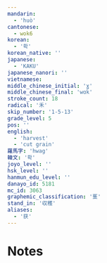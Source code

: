 ```yaml
---
mandarin:
  - 'huò'
cantonese:
  - wok6
korean:
  - '확'
korean_native: ''
japanese:
  - 'KAKU'
japanese_nanori: ''
vietnamese:
middle_chinese_initial: 'ɣ'
middle_chinese_final: 'wɑk'
stroke_count: 18
radical: '禾'
skip_number: '1-5-13'
grade_level: 5
pos: ''
english:
  - 'harvest'
  - 'cut grain'
羅馬字: 'hwag'
韓文: '확'
joyo_level: ''
hsk_level: ''
hanmun_edu_level: ''
danayo_id: 5181
mc_id: 3063
graphemic_classification: '蒦'
stand_in: '収穫'
aliases:
  - '获'
---
```


# Notes
